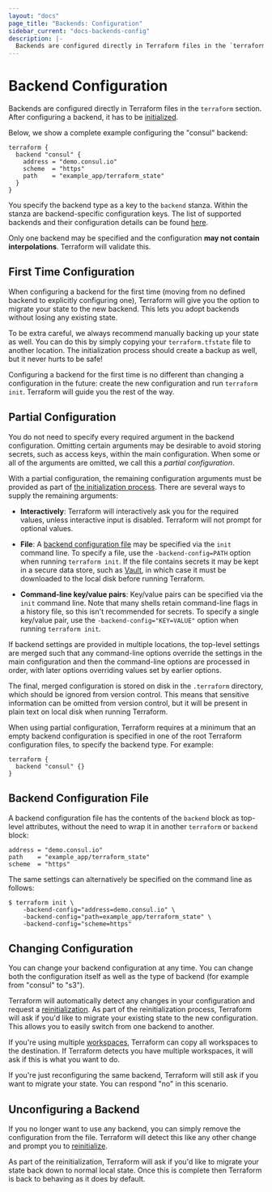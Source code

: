 ```yaml
---
layout: "docs"
page_title: "Backends: Configuration"
sidebar_current: "docs-backends-config"
description: |-
  Backends are configured directly in Terraform files in the `terraform` section.
---
```


# Backend Configuration

Backends are configured directly in Terraform files in the `terraform`
section. After configuring a backend, it has to be
[initialized](/docs/backends/init.html).

Below, we show a complete example configuring the "consul" backend:

```hcl
terraform {
  backend "consul" {
    address = "demo.consul.io"
    scheme  = "https"
    path    = "example_app/terraform_state"
  }
}
```

You specify the backend type as a key to the `backend` stanza. Within the
stanza are backend-specific configuration keys. The list of supported backends
and their configuration details can be found [here](https://www.terraform.io/docs/backends/types/index.html).

Only one backend may be specified and the configuration **may not contain
interpolations**. Terraform will validate this.

## First Time Configuration

When configuring a backend for the first time (moving from no defined backend
to explicitly configuring one), Terraform will give you the option to migrate
your state to the new backend. This lets you adopt backends without losing
any existing state.

To be extra careful, we always recommend manually backing up your state
as well. You can do this by simply copying your `terraform.tfstate` file
to another location. The initialization process should create a backup
as well, but it never hurts to be safe!

Configuring a backend for the first time is no different than changing
a configuration in the future: create the new configuration and run
`terraform init`. Terraform will guide you the rest of the way.

## Partial Configuration

You do not need to specify every required argument in the backend configuration.
Omitting certain arguments may be desirable to avoid storing secrets, such as
access keys, within the main configuration. When some or all of the arguments
are omitted, we call this a _partial configuration_.

With a partial configuration, the remaining configuration arguments must be
provided as part of
[the initialization process](/docs/backends/init.html#backend-initialization).
There are several ways to supply the remaining arguments:

  * **Interactively**: Terraform will interactively ask you for the required
    values, unless interactive input is disabled. Terraform will not prompt for
    optional values.

  * **File**: A [backend configuration file](#backend-configuration-file) may be specified via the
    `init` command line. To specify a file, use the `-backend-config=PATH`
    option when running `terraform init`. If the file contains secrets it may be
    kept in a secure data store, such as [Vault](https://www.vaultproject.io/),
    in which case it must be downloaded to the local disk before running
    Terraform.

  * **Command-line key/value pairs**: Key/value pairs can be specified via the
    `init` command line. Note that many shells retain command-line flags in a
    history file, so this isn't recommended for secrets. To specify a single
    key/value pair, use the `-backend-config="KEY=VALUE"` option when running
    `terraform init`.

If backend settings are provided in multiple locations, the top-level
settings are merged such that any command-line options override the settings
in the main configuration and then the command-line options are processed
in order, with later options overriding values set by earlier options.

The final, merged configuration is stored on disk in the `.terraform`
directory, which should be ignored from version control. This means that
sensitive information can be omitted from version control, but it will be
present in plain text on local disk when running Terraform.

When using partial configuration, Terraform requires at a minimum that
an empty backend configuration is specified in one of the root Terraform
configuration files, to specify the backend type. For example:

```hcl
terraform {
  backend "consul" {}
}
```

## Backend Configuration File
A backend configuration file has the contents of the `backend` block as
top-level attributes, without the need to wrap it in another `terraform`
or `backend` block:

```hcl
address = "demo.consul.io"
path    = "example_app/terraform_state"
scheme  = "https"
```

The same settings can alternatively be specified on the command line as
follows:

```
$ terraform init \
    -backend-config="address=demo.consul.io" \
    -backend-config="path=example_app/terraform_state" \
    -backend-config="scheme=https"
```

## Changing Configuration

You can change your backend configuration at any time. You can change
both the configuration itself as well as the type of backend (for example
from "consul" to "s3").

Terraform will automatically detect any changes in your configuration
and request a [reinitialization](/docs/backends/init.html). As part of
the reinitialization process, Terraform will ask if you'd like to migrate
your existing state to the new configuration. This allows you to easily
switch from one backend to another.

If you're using multiple [workspaces](/docs/state/workspaces.html),
Terraform can copy all workspaces to the destination. If Terraform detects
you have multiple workspaces, it will ask if this is what you want to do.

If you're just reconfiguring the same backend, Terraform will still ask if you
want to migrate your state. You can respond "no" in this scenario.

## Unconfiguring a Backend

If you no longer want to use any backend, you can simply remove the
configuration from the file. Terraform will detect this like any other
change and prompt you to [reinitialize](/docs/backends/init.html).

As part of the reinitialization, Terraform will ask if you'd like to migrate
your state back down to normal local state. Once this is complete then
Terraform is back to behaving as it does by default.
